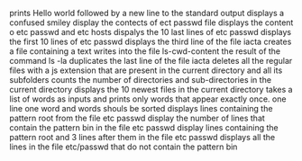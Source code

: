 prints Hello world followed by a new line to the standard output
displays a confused smiley
display the contects of ect passwd file
displays the content o etc passwd and etc hosts
dispalys the 10 last lines of etc passwd
displays the first 10 lines of etc passwd
displays the third line of the file iacta
creates a file containing a text
writes into the file ls-cwd-content the result of the command ls -la
duplicates the last line of the file iacta
deletes all the regular files with a js extension that are present in the current directory and all its subfolders
counts the number of directories and sub-directories in the current directory
displays the 10 newest files in the current directory
takes a list of words as inputs and prints only words that appear exactly once. one line one word and words shouls be sorted
displays lines containing the pattern root from the file etc passwd
display the number of lines that contain the pattern bin in the file etc passwd
display lines containing the pattern root and 3 lines after them in the file etc passwd
displays all the lines in the file etc/passwd that do not contain the pattern bin
